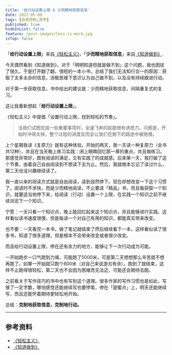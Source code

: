 ```yaml
---
title: '给行动设置上限 & 少而精地获取信息'
date: 2022-05-09
tags: [自我控制,思考]
published: true
hideInList: false
feature: /post-images/less-is-more.jpg
isTop: false
---
```


「**给行动设置上限**」来自[《轻松主义》](https://weread.qq.com/web/reader/56132d80729a951a561ae48k3c5327902153c59dc0488e1)，「**少而精地获取信息**」来自[《知道做到》](https://weread.qq.com/web/bookDetail/18d320f0723f40c518d7095).


今天偶然看到《知道做到》，对于「明明知道但就是做不到」这个问题，我也困扰了很久，于是打开翻了翻，很短的一本小书，总结了我们无法知行合一的原因：获取了太多太杂的信息，消极思维下意识认为自己做不到，以及没有持续跟进行动。

对于第一步获取信息，书中给出的建议是：少而精地获取信息，间隔重复式的复习。

这让我重新想起「**给行动设置上限**」。

《轻松主义》中提倡「设置行动上限，找到轻松的节奏」。
> 当我们试图完成一些重要事项时，全速飞奔的起跑很有诱惑力。问题是，开始时冲得太快，整个过程的进度反而会让我们在剩下的路途中被拖慢。

上个星期我读《复原力》就有这种体验。开始的两天，我一天读一种复原力（全书共12种），并且在当天晚上练习实践：闭上眼睛回忆那一章的重点，并且做练习。那感觉非常好，既有阅读的满足，又有实践了的成就感。后来某一天，我打破了这个节奏，由着自己自由阅读到不想读下去为止。然后，我就根本忘记了读过什么，第二天也没兴趣继续读了。

我一直以来的阅读方式就是自由阅读，读到自然停下。现在却想改变一下这个习惯了。阅读时不求快，而是少而精地阅读，不止要读「精品」书，而且每获取一个知识，就要适当地停下来，给阅读（行动）设置一个上限，在实践一个知识之前不继续浏览下一个知识。

宁愿：一天只看一个知识点，晚上能回忆起来这个知识点，并且能够进行实践。这样看似读书速度很慢，但是每读一个对自己有用的知识，都能真实带来改变。

也不要：一天看完一本书，做了笔记就结束了然后继续看下一本。这样看似读了很多书，知道了很多道理，但是根本不会带来改变或者很少改变。

而且给行动设置上限，停在还有余力的地方，能够让下一次行动成为可能。

一开始跑步一口气跑到力竭，可能跑了5000米，可是第二天想想那么辛苦就不想再跑了。如果一开始就只跑个800米（对自己来说游刃有余），跑到了就结束，这样不止跑得很轻松，第二天也不会因为困难而无法迈，可能还会期待去跑。

之前看关于写作技巧的书中也有写到这个道理。很多作家的写作习惯也是如此，写够了一定字数，哪怕感觉还能继续写也要停笔，停在「甜蜜点」上，明天还能继续写，而且还能怀着期待更轻松地开始。

总结：**克制地获取信息，克制地行动。**

--- 
## 参考资料

- [《轻松主义》](https://weread.qq.com/web/reader/56132d80729a951a561ae48k3c5327902153c59dc0488e1)
- [《知道做到》](https://weread.qq.com/web/bookDetail/18d320f0723f40c518d7095)
